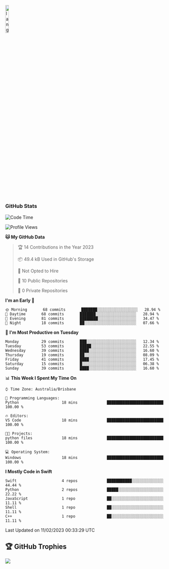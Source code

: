 <p align="left"><img width=15%" src="https://github.com/alansmathew/alansmathew/raw/master/lang.gif" alt="lang image here" /></p>

# <h3 align="left">GitHub Stats</h3>

<!--START_SECTION:waka-->
![Code Time](http://img.shields.io/badge/Code%20Time-128%20hrs%2040%20mins-blue)

![Profile Views](http://img.shields.io/badge/Profile%20Views-0-blue)

**🐱 My GitHub Data** 

> 🏆 14 Contributions in the Year 2023
 > 
> 📦 49.4 kB Used in GitHub's Storage 
 > 
> 🚫 Not Opted to Hire
 > 
> 📜 10 Public Repositories 
 > 
> 🔑 0 Private Repositories  
 > 
**I'm an Early 🐤** 

```text
🌞 Morning       68 commits       ███████░░░░░░░░░░░░░░░░░░   28.94 % 
🌆 Daytime       68 commits       ███████░░░░░░░░░░░░░░░░░░   28.94 % 
🌃 Evening       81 commits       ████████░░░░░░░░░░░░░░░░░   34.47 % 
🌙 Night         18 commits       ██░░░░░░░░░░░░░░░░░░░░░░░   07.66 % 

```
📅 **I'm Most Productive on Tuesday** 

```text
Monday          29 commits       ███░░░░░░░░░░░░░░░░░░░░░░   12.34 % 
Tuesday         53 commits       █████░░░░░░░░░░░░░░░░░░░░   22.55 % 
Wednesday       39 commits       ████░░░░░░░░░░░░░░░░░░░░░   16.60 % 
Thursday        19 commits       ██░░░░░░░░░░░░░░░░░░░░░░░   08.09 % 
Friday          41 commits       ████░░░░░░░░░░░░░░░░░░░░░   17.45 % 
Saturday        15 commits       █░░░░░░░░░░░░░░░░░░░░░░░░   06.38 % 
Sunday          39 commits       ████░░░░░░░░░░░░░░░░░░░░░   16.60 % 

```


📊 **This Week I Spent My Time On** 

```text
⌚︎ Time Zone: Australia/Brisbane

💬 Programming Languages: 
Python                   18 mins             █████████████████████████   100.00 % 

🔥 Editors: 
VS Code                  18 mins             █████████████████████████   100.00 % 

🐱‍💻 Projects: 
python files             18 mins             █████████████████████████   100.00 % 

💻 Operating System: 
Windows                  18 mins             █████████████████████████   100.00 % 

```

**I Mostly Code in Swift** 

```text
Swift                    4 repos             ███████████░░░░░░░░░░░░░░   44.44 % 
Python                   2 repos             █████░░░░░░░░░░░░░░░░░░░░   22.22 % 
JavaScript               1 repo              ██░░░░░░░░░░░░░░░░░░░░░░░   11.11 % 
Shell                    1 repo              ██░░░░░░░░░░░░░░░░░░░░░░░   11.11 % 
C++                      1 repo              ██░░░░░░░░░░░░░░░░░░░░░░░   11.11 % 

```



 Last Updated on 11/02/2023 00:33:29 UTC
<!--END_SECTION:waka-->

## 🏆 GitHub Trophies

![](https://github-profile-trophy.vercel.app/?username=samh06&theme=discord&no-frame=true&no-bg=false&margin-w=4)
